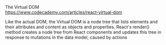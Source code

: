 The Virtual DOM </br>
https://www.codecademy.com/articles/react-virtual-dom </br>

Like the actual DOM, the Virtual DOM is a node tree that lists elements and their attributes and content as objects and properties. React's render() method creates a node tree from React components and updates this tree in response to mutations in the data model, caused by actions
